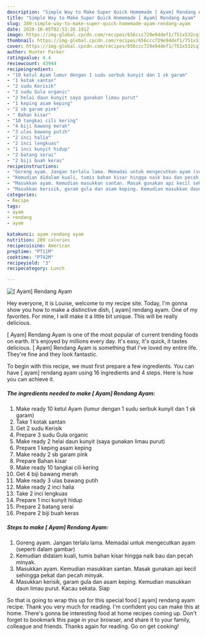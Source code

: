 ```yaml
---
description: "Simple Way to Make Super Quick Homemade [ Ayam] Rendang Ayam"
title: "Simple Way to Make Super Quick Homemade [ Ayam] Rendang Ayam"
slug: 389-simple-way-to-make-super-quick-homemade-ayam-rendang-ayam
date: 2020-10-05T02:53:26.191Z
image: https://img-global.cpcdn.com/recipes/656ccc729e94def1/751x532cq70/ayam-rendang-ayam-resipi-foto-utama.jpg
thumbnail: https://img-global.cpcdn.com/recipes/656ccc729e94def1/751x532cq70/ayam-rendang-ayam-resipi-foto-utama.jpg
cover: https://img-global.cpcdn.com/recipes/656ccc729e94def1/751x532cq70/ayam-rendang-ayam-resipi-foto-utama.jpg
author: Hunter Parker
ratingvalue: 4.4
reviewcount: 43944
recipeingredient:
- "10 ketul Ayam lumur dengan 1 sudu serbuk kunyit dan 1 sk garam"
- "1 kotak santan"
- "2 sudu Kerisik"
- "3 sudu Gula organic"
- "2 helai daun kunyit saya gunakan limau purut"
- "1 keping asam keping"
- "2 sb garam pink"
- " Bahan kisar"
- "10 tangkai cili kering"
- "4 biji bawang merah"
- "3 ulas bawang putih"
- "2 inci halia"
- "2 inci lengkuas"
- "1 inci kunyit hidup"
- "2 batang serai"
- "2 biji buah keras"
recipeinstructions:
- "Goreng ayam. Jangan terlalu lama. Memadai untuk mengecutkan ayam (seperti dalam gambar)"
- "Kemudian didalam kuali, tumis bahan kisar hingga naik bau dan pecah minyak."
- "Masukkan ayam. Kemudian masukkan santan. Masak gunakan api kecil sehingga pekat dan pecah minyak."
- "Masukkan kerisik, garam gula dan asam keping. Kemudian masukkan daun limau purut. Kacau sekata. Siap"
categories:
- Recipe
tags:
- ayam
- rendang
- ayam

katakunci: ayam rendang ayam 
nutrition: 289 calories
recipecuisine: American
preptime: "PT11M"
cooktime: "PT42M"
recipeyield: "3"
recipecategory: Lunch

---
```



![[ Ayam] Rendang Ayam](https://img-global.cpcdn.com/recipes/656ccc729e94def1/751x532cq70/ayam-rendang-ayam-resipi-foto-utama.jpg)

Hey everyone, it is Louise, welcome to my recipe site. Today, I'm gonna show you how to make a distinctive dish, [ ayam] rendang ayam. One of my favorites. For mine, I will make it a little bit unique. This will be really delicious.



[ Ayam] Rendang Ayam is one of the most popular of current trending foods on earth. It's enjoyed by millions every day. It's easy, it's quick, it tastes delicious. [ Ayam] Rendang Ayam is something that I've loved my entire life. They're fine and they look fantastic.


To begin with this recipe, we must first prepare a few ingredients. You can have [ ayam] rendang ayam using 16 ingredients and 4 steps. Here is how you can achieve it.

<!--inarticleads1-->

##### The ingredients needed to make [ Ayam] Rendang Ayam:

1. Make ready 10 ketul Ayam (lumur dengan 1 sudu serbuk kunyit dan 1 sk garam)
1. Take 1 kotak santan
1. Get 2 sudu Kerisik
1. Prepare 3 sudu Gula organic
1. Make ready 2 helai daun kunyit (saya gunakan limau purut)
1. Prepare 1 keping asam keping
1. Make ready 2 sb garam pink
1. Prepare  Bahan kisar
1. Make ready 10 tangkai cili kering
1. Get 4 biji bawang merah
1. Make ready 3 ulas bawang putih
1. Make ready 2 inci halia
1. Take 2 inci lengkuas
1. Prepare 1 inci kunyit hidup
1. Prepare 2 batang serai
1. Prepare 2 biji buah keras




<!--inarticleads2-->

##### Steps to make [ Ayam] Rendang Ayam:

1. Goreng ayam. Jangan terlalu lama. Memadai untuk mengecutkan ayam (seperti dalam gambar)
1. Kemudian didalam kuali, tumis bahan kisar hingga naik bau dan pecah minyak.
1. Masukkan ayam. Kemudian masukkan santan. Masak gunakan api kecil sehingga pekat dan pecah minyak.
1. Masukkan kerisik, garam gula dan asam keping. Kemudian masukkan daun limau purut. Kacau sekata. Siap




So that is going to wrap this up for this special food [ ayam] rendang ayam recipe. Thank you very much for reading. I'm confident you can make this at home. There's gonna be interesting food at home recipes coming up. Don't forget to bookmark this page in your browser, and share it to your family, colleague and friends. Thanks again for reading. Go on get cooking!
